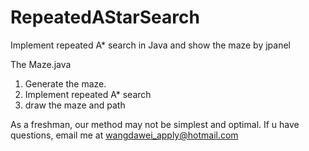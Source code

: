 # RepeatedAStarSearch
Implement repeated A* search in Java and show the maze by jpanel

The Maze.java
1. Generate the maze.
2. Implement repeated A* search
3. draw the maze and path

As a freshman, our method may not be simplest and optimal. If u have questions, email me at wangdawei_apply@hotmail.com
